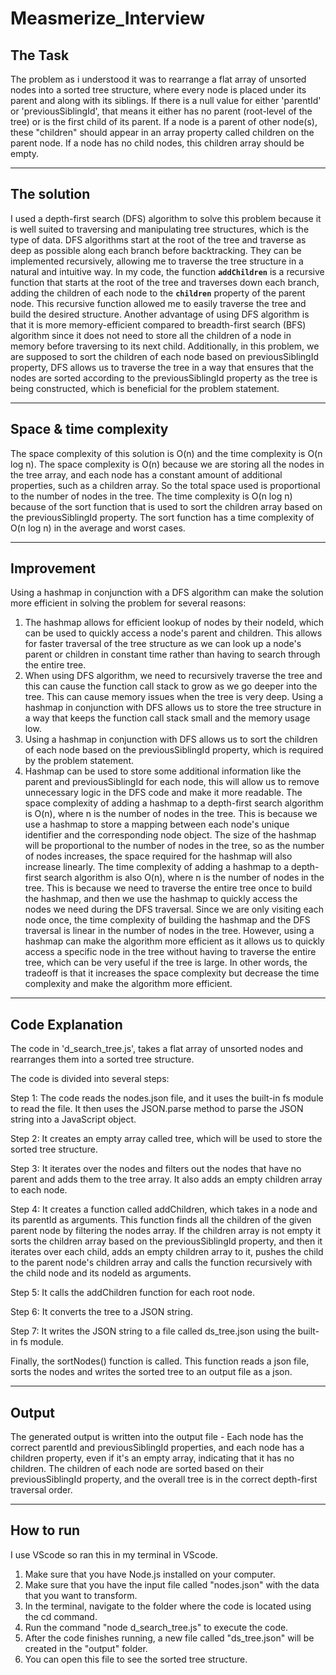 # Measmerize_Interview

The Task
--------------------

The problem as i understood it was to rearrange a flat array of unsorted nodes into a sorted tree structure, where every node is placed under its parent and along with its siblings.
If there is a null value for either 'parentId' or 'previousSiblingId', that means it either has no parent (root-level of the tree) or is the first child of its parent.
If a node is a parent of other node(s), these "children" should appear in an array property called children on the parent node. If a node has no child nodes, this children array should be empty.

--------------------
The solution
--------------------
I used a depth-first search (DFS) algorithm to solve this problem because it is well suited to traversing and manipulating tree structures, which is the type of data. DFS algorithms start at the root of the tree and traverse as deep as possible along each branch before backtracking.
They can be implemented recursively, allowing me to traverse the tree structure in a natural and intuitive way. In my code, the function **`addChildren`** is a recursive function that starts at the root of the tree and traverses down each branch, adding the children of each node to the **`children`** property of the parent node. 
This recursive function allowed me to easily traverse the tree and build the desired structure.
Another advantage of using DFS algorithm is that it is more memory-efficient compared to breadth-first search (BFS) algorithm since it does not need to store all the children of a node in memory before traversing to its next child.
Additionally, in this problem, we are supposed to sort the children of each node based on previousSiblingId property, DFS allows us to traverse the tree in a way that ensures that the nodes are sorted according to the previousSiblingId property as the tree is being constructed, which is beneficial for the problem statement.


--------------------
Space & time complexity
--------------------
The space complexity of this solution is O(n) and the time complexity is O(n log n).
The space complexity is O(n) because we are storing all the nodes in the tree array, and each node has a constant amount of additional properties, such as a children array. So the total space used is proportional to the number of nodes in the tree.
The time complexity is O(n log n) because of the sort function that is used to sort the children array based on the previousSiblingId property. The sort function has a time complexity of O(n log n) in the average and worst cases.

--------------------
Improvement
---------------------
Using a hashmap in conjunction with a DFS algorithm can make the solution more efficient in solving the problem for several reasons:

1. The hashmap allows for efficient lookup of nodes by their nodeId, which can be used to quickly access a node's parent and children. This allows for faster traversal of the tree structure as we can look up a node's parent or children in constant time rather than having to search through the entire tree.
2. When using DFS algorithm, we need to recursively traverse the tree and this can cause the function call stack to grow as we go deeper into the tree. This can cause memory issues when the tree is very deep. Using a hashmap in conjunction with DFS allows us to store the tree structure in a way that keeps the function call stack small and the memory usage low.
3. Using a hashmap in conjunction with DFS allows us to sort the children of each node based on the previousSiblingId property, which is required by the problem statement.
4. Hashmap can be used to store some additional information like the parent and previousSiblingId for each node, this will allow us to remove unnecessary logic in the DFS code and make it more readable.
The space complexity of adding a hashmap to a depth-first search algorithm is O(n), where n is the number of nodes in the tree. This is because we use a hashmap to store a mapping between each node's unique identifier and the corresponding node object. The size of the hashmap will be proportional to the number of nodes in the tree, so as the number of nodes increases, the space required for the hashmap will also increase linearly.
The time complexity of adding a hashmap to a depth-first search algorithm is also O(n), where n is the number of nodes in the tree. This is because we need to traverse the entire tree once to build the hashmap, and then we use the hashmap to quickly access the nodes we need during the DFS traversal. Since we are only visiting each node once, the time complexity of building the hashmap and the DFS traversal is linear in the number of nodes in the tree.
However, using a hashmap can make the algorithm more efficient as it allows us to quickly access a specific node in the tree without having to traverse the entire tree, which can be very useful if the tree is large. In other words, the tradeoff is that it increases the space complexity but decrease the time complexity and make the algorithm more efficient.
----------------------
Code Explanation 
----------------------
The code in 'd_search_tree.js', takes a flat array of unsorted nodes and rearranges them into a sorted tree structure. 

The code is divided into several steps:

Step 1: The code reads the nodes.json file, and it uses the built-in fs module to read the file. It then uses the JSON.parse method to parse the JSON string into a JavaScript object.

Step 2: It creates an empty array called tree, which will be used to store the sorted tree structure.

Step 3: It iterates over the nodes and filters out the nodes that have no parent and adds them to the tree array. It also adds an empty children array to each node.

Step 4: It creates a function called addChildren, which takes in a node and its parentId as arguments. This function finds all the children of the given parent node by filtering the nodes array. If the children array is not empty it sorts the children array based on the previousSiblingId property, and then it iterates over each child, adds an empty children array to it, pushes the child to the parent node's children array and calls the function recursively with the child node and its nodeId as arguments.

Step 5: It calls the addChildren function for each root node.

Step 6: It converts the tree to a JSON string.

Step 7: It writes the JSON string to a file called ds_tree.json using the built-in fs module.

Finally, the sortNodes() function is called. This function reads a json file, sorts the nodes and writes the sorted tree to an output file as a json.

----------------------
Output
----------------------
The generated output is written into the output file - Each node has the correct parentId and previousSiblingId properties, and each node has a children property, even if it's an empty array, indicating that it has no children. 
The children of each node are sorted based on their previousSiblingId property, and the overall tree is in the correct depth-first traversal order.

----------------------
How to run
----------------------
I use VScode so ran this in my terminal in VScode.

1. Make sure that you have Node.js installed on your computer.
2. Make sure that you have the input file called "nodes.json" with the data that you want to transform.
3. In the terminal, navigate to the folder where the code is located using the cd command.
4. Run the command "node d_search_tree.js" to execute the code.
5. After the code finishes running, a new file called "ds_tree.json" will be created in the "output" folder.
6. You can open this file to see the sorted tree structure.
